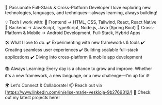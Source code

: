 🚀 Passionate Full-Stack & Cross-Platform Developer
I love exploring new technologies, languages, and techniques—always learning, always building!

💡 Tech I work with:
🔹 Frontend → HTML, CSS, Tailwind, React, React Native
🔹 Backend → JavaScript, TypeScript, Node.js, Java (Spring Boot)
🔹 Cross-Platform & Mobile → Android Development, Full-Stack, Hybrid Apps

🛠️ What I love to do:
✔️ Experimenting with new frameworks & tools
✔️ Creating seamless user experiences
✔️ Building scalable full-stack applications
✔️ Diving into cross-platform & mobile app development

📚 Always Learning:
Every day is a chance to grow and improve. Whether it's a new framework, a new language, or a new challenge—I’m up for it!

🌍 Let's Connect & Collaborate!
📫 Reach out via [https://www.linkedin.com/in/elise-marie-veskioja-9b2769312/]
📌 Check out my latest projects here!
